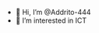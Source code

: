 - 👋 Hi, I’m @Addrito-444
- 👀 I’m interested in ICT

<!---
Addrito-444/Addrito-444 is a ✨ special ✨ repository because its `README.md` (this file) appears on your GitHub profile.
You can click the Preview link to take a look at your changes.
--->
